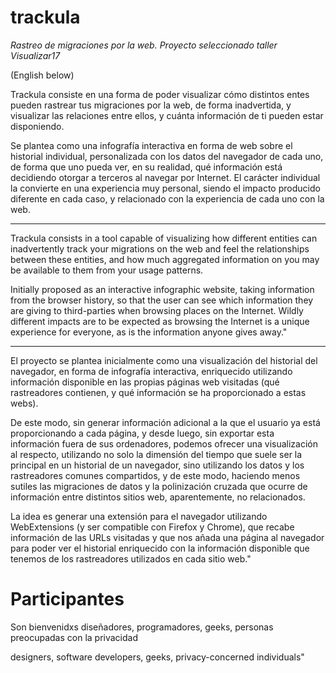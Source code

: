 # trackula

*Rastreo de migraciones por la web. Proyecto seleccionado taller
Visualizar17*

(English below)

Trackula consiste en una forma de poder visualizar cómo distintos
entes pueden rastrear tus migraciones por la web, de forma
inadvertida, y visualizar las relaciones entre ellos, y cuánta
información de ti pueden estar disponiendo.

Se plantea como una infografía interactiva en forma de web sobre el
historial individual, personalizada con los datos del navegador de
cada uno, de forma que uno pueda ver, en su realidad, qué información
está decidiendo otorgar a terceros al navegar por Internet. El
carácter individual la convierte en una experiencia muy personal,
siendo el impacto producido diferente en cada caso, y relacionado con
la experiencia de cada uno con la web.

--------------

Trackula consists in a tool capable of visualizing how different
entities can inadvertently track your migrations on the web and feel
the relationships between these entities, and how much aggregated
information on you may be available to them from your usage patterns.

Initially proposed as an interactive infographic website, taking
information from the browser history, so that the user can see which
information they are giving to third-parties when browsing places on
the Internet. Wildly different impacts are to be expected as browsing
the Internet is a unique experience for everyone, as is the
information anyone gives away."

-------------

El proyecto se plantea inicialmente como una visualización del
historial del navegador, en forma de infografía interactiva,
enriquecido utilizando información disponible en las propias páginas
web visitadas (qué rastreadores contienen, y qué información se ha
proporcionado a estas webs).

De este modo, sin generar información adicional a la que el usuario ya
está proporcionando a cada página, y desde luego, sin exportar esta
información fuera de sus ordenadores, podemos ofrecer una
visualización al respecto, utilizando no solo la dimensión del tiempo
que suele ser la principal en un historial de un navegador, sino
utilizando los datos y los rastreadores comunes compartidos, y de este
modo, haciendo menos sutiles las migraciones de datos y la
polinización cruzada que ocurre de información entre distintos sitios
web, aparentemente, no relacionados.

La idea es generar una extensión para el navegador utilizando
WebExtensions (y ser compatible con Firefox y Chrome), que recabe
información de las URLs visitadas y que nos añada una página al
navegador para poder ver el historial enriquecido con la información
disponible que tenemos de los rastreadores utilizados en cada sitio
web."

# Participantes

Son bienvenidxs diseñadores, programadores, geeks, personas preocupadas con la privacidad

designers, software developers, geeks, privacy-concerned individuals"

